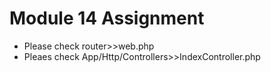 # Module 14 Assignment
* Please check router>>web.php
* Pleaes check App/Http/Controllers>>IndexController.php
